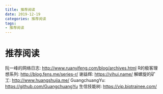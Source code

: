 ```yaml
---
title: 推荐阅读
date: 2019-12-19
categories: 推荐阅读
tags:
- 推荐阅读
---
```


# 推荐阅读

<!-- more -->

  阮一峰的网络日志: http://www.ruanyifeng.com/blog/archives.html
  R的极客理想系列: http://blog.fens.me/series-r/
  谢益辉: https://yihui.name/
  解螺旋的矿工: http://www.huangshujia.me/
  GuangchuangYu: https://github.com/GuangchuangYu
  生信技能树: https://vip.biotrainee.com/
